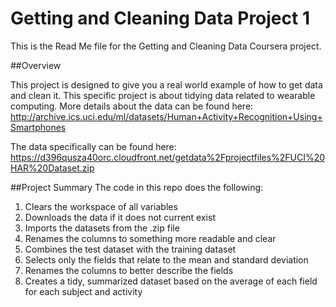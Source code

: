 # Getting and Cleaning Data Project 1

This is the Read Me file for the Getting and Cleaning Data Coursera project.

##Overview

This project is designed to give you a real world example of how to get data and clean it. This specific project is about tidying data related to wearable computing. More details about the data can be found here: http://archive.ics.uci.edu/ml/datasets/Human+Activity+Recognition+Using+Smartphones

The data specifically can be found here: https://d396qusza40orc.cloudfront.net/getdata%2Fprojectfiles%2FUCI%20HAR%20Dataset.zip

##Project Summary
The code in this repo does the following:
1. Clears the workspace of all variables
2. Downloads the data if it does not current exist
3. Imports the datasets from the .zip file
4. Renames the columns to something more readable and clear
5. Combines the test dataset with the training dataset
6. Selects only the fields that relate to the mean and standard deviation
7. Renames the columns to better describe the fields
8. Creates a tidy, summarized dataset based on the average of each field for each subject and activity


